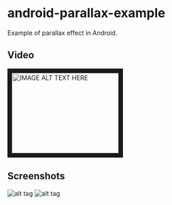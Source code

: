 android-parallax-example
========================

Example of parallax effect in Android.

## Video
<a href="http://www.youtube.com/watch?feature=player_embedded&v=4Wk4mnN1eH8
" target="_blank"><img src="http://img.youtube.com/vi/4Wk4mnN1eH8/0.jpg" 
alt="IMAGE ALT TEXT HERE" width="240" height="180" border="10" /></a>


## Screenshots
![alt tag](https://raw.github.com/bydavy/android-parallax-example/master/presentation/screenshot_1.png)
![alt tag](https://raw.github.com/bydavy/android-parallax-example/master/presentation/screenshot_2.png)


